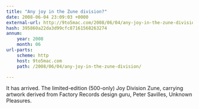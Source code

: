 ```yaml
---
title: "Any joy in the Zune division?"
date: 2008-06-04 23:09:03 +0000
external-url: http://9to5mac.com/2008/06/04/any-joy-in-the-zune-division/
hash: 395860a22da3d99cfc87161568263274
annum:
    year: 2008
    month: 06
url-parts:
    scheme: http
    host: 9to5mac.com
    path: /2008/06/04/any-joy-in-the-zune-division/

---
```


It has arrived. The limited-edition (500-only) Joy Division Zune, carrying artwork derived from Factory Records design guru, Peter Savilles, Unknown Pleasures.
